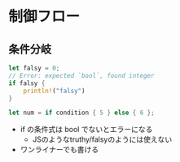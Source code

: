 # 制御フロー

## 条件分岐
```rs
let falsy = 0;
// Error: expected `bool`, found integer
if falsy {
    println!("falsy")
}

let num = if condition { 5 } else { 6 };
```

- if の条件式は bool でないとエラーになる
  - JSのようなtruthy/falsyのようには使えない
- ワンライナーでも書ける